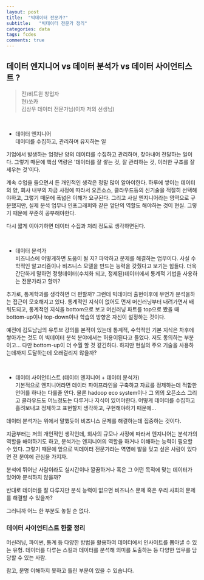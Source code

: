 ```yaml
---
layout: post
title:  "빅데이터 전문가?"
subtitle:   "빅데이터 전문가 정리"
categories: data
tags: fcdes
comments: true
---
```


## 데이터 엔지니어 vs 데이터 분석가 vs 데이터 사이언티스트 ?

> 전)비트윈 창업자<br>
> 현)쏘카 <br>
> 김상우 데이터 전문가님(이자 저의 선생님) <br>

<br>

- 데이터 엔지니어 <br>
데이터를 수집하고, 관리하며 유지하는 일

기업에서 발생하는 엄청난 양의 데이터를 수집하고 관리하며, 찾아내어 전달하는 일이다. 그렇기 때문에 핵심 역량은 '데이터를 잘 쌓는 것, 잘 관리하는 것, 이러한 구조를 잘 세우는 것'이다.

 계속 수업을 들으면서 든 개인적인 생각은 정말 많이 알아야한다. 하루에 쌓이는 데이터의 양, 회사 내부의 자금 사정에 따라서 오픈소스, 클라우드등의 신기술을 적절히 선택해야하고, 그렇기 때문에 폭넓은 이해가 요구된다. 그리고 사실 엔지니어라는 영역으로 구분했지만, 실제 분석 업무나 인포그래퍼와 같은 앞단의 역할도 해야하는 것이 현실. 그렇기 때문에 꾸준히 공부해야한다.

다시 짧게 이야기하면 데이터 수집과 처리 정도로 생각하면된다.<br>

<br>

- 데이터 분석가 <br>
비즈니스에 어떻게하면 도움이 될 지? 파악하고 문제를 해결하는 업무이다. 사실 수학적인 알고리즘이나 비즈니스 모델을 만드는 능력을 갖췄다고 보기는 힘들다. 더욱 간단하게 말하면 정형데이터(수치화 되고, 정제된)데이터에서 통계적 기법을 사용하는 전문가라고 할까?

추가로, 통계학과를 생각하면 더 편할까? 그런데 빅데이터 출현이후에 무언가 분석을하는 접근이 모호해지고 있다. 통계적인 지식이 없어도 먼저 머신러닝부터 내려가면서 배워도되고, 통계적인 지식을 bottom으로 보고 머신러닝 파트를 top으로 봤을 때 bottom-up이나 top-down이나 학습의 방향은 자신이 설정하는 것이다.

예전에 김도남님의 유투브 강의를 본적이 있는데 통계적, 수학적인 기본 지식은 차후에 쌓아가는 것도 이 빅데이터 분석 분야에서는 허용이된다고 들었다. 저도 동의하는 부분이고... 다만 bottom-up이 더 수월 할 것 같긴하다. 하지만 현실의 주요 기술을 사용하는데까지 도달하는데 오래걸리지 않을까?

<br>

- 데이터 사이언티스트 (데이터 엔지니어 + 데이터 분석가)<br>
기본적으로 엔지니어라면 데이터 파이프라인을 구축하고 자료를 정제하는데 적합한 언어를 하나는 다룰줄 안다. 물론 hadoop eco system이나 그 외의 오픈소스 그리고 클라우드도 어느정도는 다루거나 지식이 있어야한다. 어떻게 데이터를 수집하고 흘려보내고 정제하고 표현할지 생각하고, 구현해야하기 때문에...

데이터 분석가는 위에서 말했듯이 비즈니스 문제를 해결하는데 집중하는 것이다.

지금부터는 저의 개인적인 생각인데, 회사의 규모나 사정에 따라서 엔지니어는 분석가의 역할을 해야하기도 하고, 분석가는 엔지니어의 역할을 하거나 이해하는 능력이 필요할 수 있다.
그렇기 때문에 앞으로 빅데이터 전문가라는 역영에 발을 딪고 싶은 사람이 있다면 전 분야에 관심을 가지자.

분석에 뛰어난 사람이라도 실시간이나 깔끔하거나 혹은 그 어떤 목적에 맞는 데이터가 있어야 분석하지 않을까?

반대로 데이터를 잘 다루지만 분석 능력이 없으면 비즈니스 문제 혹은 우리 사회의 문제를 해결할 수 있을까?

그러니까 어느 한 부분도 놓칠 순 없다.


### 데이터 사이언티스트 한줄 정리<br>
머신러닝, 파이썬, 통계 등 다양한 방법을 활용하여 데이터에서 인사이트를 뽑아낼 수 있는 유형. 데이터를 다루는 스킬과 데이터를 분석해 의미를 도출하는 등 다양한 업무를 담당할 수 있는 사람.


참고, 분명 이해하지 못하고 틀린 부분이 있을 수 있습니다.
